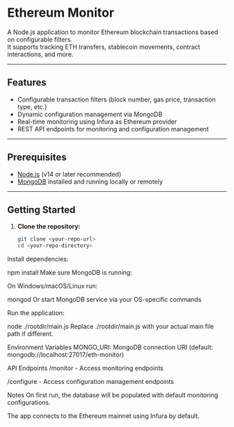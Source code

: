 # Ethereum Monitor

A Node.js application to monitor Ethereum blockchain transactions based on configurable filters.  
It supports tracking ETH transfers, stablecoin movements, contract interactions, and more.

---

## Features

- Configurable transaction filters (block number, gas price, transaction type, etc.)
- Dynamic configuration management via MongoDB
- Real-time monitoring using Infura as Ethereum provider
- REST API endpoints for monitoring and configuration management

---

## Prerequisites

- [Node.js](https://nodejs.org/) (v14 or later recommended)
- [MongoDB](https://www.mongodb.com/try/download/community) installed and running locally or remotely

---

## Getting Started

1. **Clone the repository:**

   ```bash
   git clone <your-repo-url>
   cd <your-repo-directory>
Install dependencies:


npm install
Make sure MongoDB is running:

On Windows/macOS/Linux run:

mongod
Or start MongoDB service via your OS-specific commands

Run the application:


node ./rootdir/main.js
Replace ./rootdir/main.js with your actual main file path if different.

Environment Variables
MONGO_URI: MongoDB connection URI (default: mongodb://localhost:27017/eth-monitor)

API Endpoints
/monitor - Access monitoring endpoints

/configure - Access configuration management endpoints

Notes
On first run, the database will be populated with default monitoring configurations.

The app connects to the Ethereum mainnet using Infura by default.

